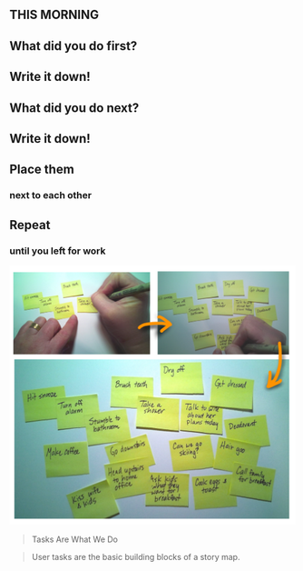 <section>
    <h1>THIS MORNING</h1>
</section>
<section>
    <h2>What did you do first?</h2>
</section>
<section>
    <h2>Write it down!</h2>
</section>
<section>
    <h2>What did you do next?</h2>
</section>
<section>
    <h2>Write it down!</h2>
</section>
<section>
    <h2>Place them</h2>
    <h3>next to each other</h3>
</section>
<section>
    <h2>Repeat</h2>
    <h3 class="fragment">until you left for work</h3>
</section>
    <section data-transition="fade">
    <img class="stretch" src="img/extract-54.png" />
</section> 
<section>
    <blockquote>Tasks Are What We Do</blockquote>
</section>
<section>
    <blockquote>User tasks are the basic building blocks of a story map.</blockquote>
</section>